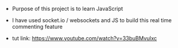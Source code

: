 - Purpose of this project is to learn JavaScript
- I have used socket.io / websockets and JS to build this real time commenting feature

- tut link: https://www.youtube.com/watch?v=33buBMvulxc